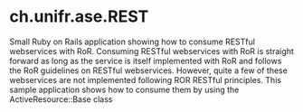 ch.unifr.ase.REST
=================

Small Ruby on Rails application showing how to consume RESTful webservices with RoR. Consuming RESTful webservices with RoR is straight forward as long as the service is itself implemented with RoR and follows the RoR guidelines on RESTful webservices. However, quite a few of these webservices are not implemented following ROR RESTful principles. This sample application shows how to consume them by using the ActiveResource::Base class
